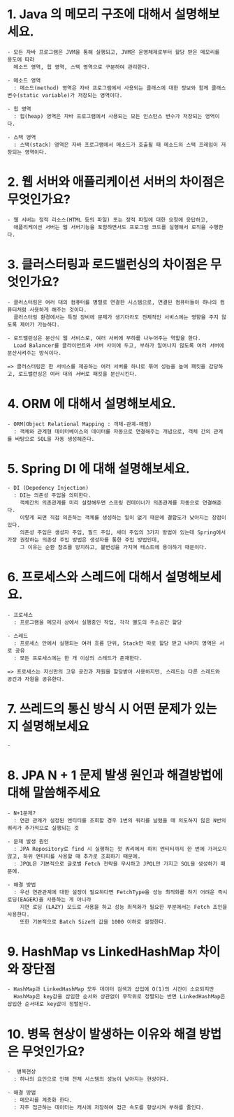 # 1. Java 의 메모리 구조에 대해서 설명해보세요.
    - 모든 자바 프로그램은 JVM을 통해 실행되고, JVM은 운영체제로부터 할당 받은 메모리를 용도에 따라
      메소드 영역, 힙 영역, 스택 영역으로 구분하여 관리한다.

    - 메소드 영역
      : 메소드(method) 영역은 자바 프로그램에서 사용되는 클래스에 대한 정보와 함께 클래스 변수(static variable)가 저장되는 영역이다.

    - 힙 영역
      : 힙(heap) 영역은 자바 프로그램에서 사용되는 모든 인스턴스 변수가 저장되는 영역이다.

    - 스택 영역
      : 스택(stack) 영역은 자바 프로그램에서 메소드가 호출될 때 메소드의 스택 프레임이 저장되는 영역이다.

# 2. 웹 서버와 애플리케이션 서버의 차이점은 무엇인가요?
    - 웹 서버는 정적 리소스(HTML 등의 파일) 또는 정적 파일에 대한 요청에 응답하고,
      애플리케이션 서버는 웹 서버기능을 포함하면서도 프로그램 코드를 실행해서 로직을 수행한다.

# 3. 클러스터링과 로드밸런싱의 차이점은 무엇인가요?
    - 클러스터링은 여러 대의 컴퓨터를 병렬로 연결한 시스템으로, 연결된 컴퓨터들이 하나의 컴퓨터처럼 사용하게 해주는 것이다.
      클러스터링 환경에서는 특정 장비에 문제가 생기더라도 전체적인 서비스에는 영향을 주지 않도록 제어가 가능하다.
    
    - 로드밸런싱은 분산식 웹 서비스로, 여러 서버에 부하를 나누어주는 역할을 한다.
      Load Balancer를 클라이언트와 서버 사이에 두고, 부하가 일어나지 않도록 여러 서버에 분산시켜주는 방식이다.
    
    => 클러스터링은 한 서비스를 제공하는 여러 서버를 하나로 묶어 성능을 높여 패킷을 감당하고, 로드밸런싱은 여러 대의 서버로 패킷을 분산시킨다.

# 4. ORM 에 대해서 설명해보세요.
    - ORM(Object Relational Mapping : 객체-관계-매핑)
      : 객체와 관계형 데이터베이스의 데이터를 자동으로 연결해주는 개념으로, 객체 간의 관계를 바탕으로 SQL을 자동 생성해준다.

# 5. Spring DI 에 대해 설명해보세요.
    - DI (Depedency Injection)
      : DI는 의존성 주입을 의미한다.
        객체간의 의존관계를 미리 설정해두면 스프링 컨테이너가 의존관계를 자동으로 연결해준다.
        이렇게 되면 직접 의존하는 객체를 생성하는 일이 없기 때문에 결합도가 낮아지는 장점이 있다.
        의존성 주입은 생성자 주입, 필드 주입, 세터 주입의 3가지 방법이 있는데 Spring에서 가장 권장하는 의존성 주입 방법은 생성자를 통한 주입 방법인데,
        그 이유는 순환 참조를 방지하고, 불변성을 가지며 테스트에 용이하기 때문이다.

# 6. 프로세스와 스레드에 대해서 설명해보세요.
    - 프로세스 
      : 프로그램을 메모리 상에서 실행중인 작업, 각각 별도의 주소공간 할당

    - 스레드 
      : 프로세스 안에서 실행되는 여러 흐름 단위, Stack만 따로 할당 받고 나머지 영역은 서로 공유
      : 모든 프로세스에는 한 개 이상의 스레드가 존재한다.
    
    => 프로세스는 자신만의 고유 공간과 자원을 할당받아 사용하지만, 스레드는 다른 스레드와 공간과 자원을 공유한다.

# 7. 쓰레드의 통신 방식 시 어떤 문제가 있는지 설명해보세요
    - 

# 8. JPA N + 1 문제 발생 원인과 해결방법에 대해 말씀해주세요
    - N+1문제?
      : 연관 관계가 설정된 엔티티를 조회할 경우 1번의 쿼리를 날렸을 때 의도하지 않은 N번의 쿼리가 추가적으로 실행되는 것
    
    - 문제 발생 원인
      : JPA Repository로 find 시 실행하는 첫 쿼리에서 하위 엔티티까지 한 번에 가져오지 않고, 하위 엔티티를 사용할 때 추가로 조회하기 때문에.
      : JPQL은 기본적으로 글로벌 Fetch 전략을 무시하고 JPQL만 가지고 SQL을 생성하기 때문에.

    - 해결 방법
      : 우선 연관관계에 대한 설정이 필요하다면 FetchType을 성능 최적화를 하기 어려운 즉시 로딩(EAGER)을 사용하는 게 아니라 
        지연 로딩 (LAZY) 모드로 사용을 하고 성능 최적화가 필요한 부분에서는 Fetch 조인을 사용한다.
        또한 기본적으로 Batch Size의 값을 1000 이하로 설정한다.

# 9. HashMap vs LinkedHashMap 차이와 장단점
    - HashMap과 LinkedHashMap 모두 데이터 검색과 삽입에 O(1)의 시간이 소요되지만
      HashMap은 key값을 삽입한 순서와 상관없이 무작위로 정렬되는 반면 LinkedHashMap은 삽입한 순서대로 key값이 정렬된다.

# 10. 병목 현상이 발생하는 이유와 해결 방법은 무엇인가요?
    -  병목현상 
      : 하나의 요인으로 인해 전체 시스템의 성능이 낮아지는 현상이다.
    
    - 해결 방법
      : 메모리를 계층화 한다.
      : 자주 접근하는 데이터는 캐시에 저장하여 접근 속도를 향상시켜 부하를 줄인다.
